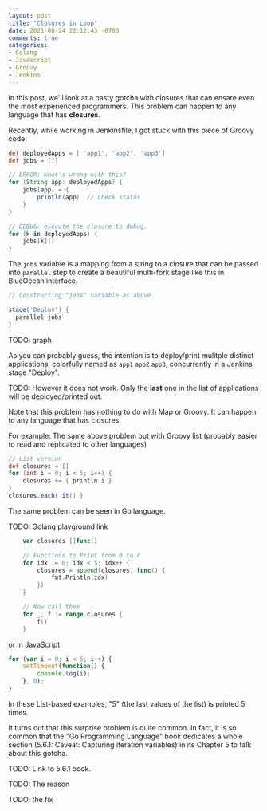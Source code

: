 ```yaml
---
layout: post
title: "Closures in Loop"
date: 2021-08-24 22:12:43 -0700
comments: true
categories: 
- Golang
- Javascript
- Groovy
- Jenkins
---
```


In this post, we'll look at a nasty gotcha with closures that can ensare even the most experienced programmers. 
This problem can happen to any language that has **closures**.

<!--more-->

Recently, while working in Jenkinsfile, I got stuck with this piece of Groovy code:

``` groovy
def deployedApps = [ 'app1', 'app2', 'app3']
def jobs = [:]

// ERROR: what's wrong with this?
for (String app: deployedApps) {
    jobs[app] = { 
        println(app)  // check status
    }
}

// DEBUG: execute the closure to debug.
for (k in deployedApps) {
    jobs[k]()
}
```

The `jobs` variable is a mapping from a string to a closure that can be passed into `parallel` step to create a beautiful multi-fork stage like this in BlueOcean interface.

``` groovy
// Constructing "jobs" variable as above.

stage('Deploy') {
  parallel jobs
}
```

TODO: graph

As you can probably guess, the intention is to deploy/print mulitple distinct applications, colorfully named as `app1` `app2` `app3`, concurrently in a Jenkins stage "Deploy".

TODO: However it does not work. Only the **last** one in the list of applications will be deployed/printed out.

Note that this problem has nothing to do with Map or Groovy. It can happen to any language that has closures.

For example: The same above problem but with Groovy list (probably easier to read and replicated to other languages)

``` groovy
// List version
def closures = []
for (int i = 0; i < 5; i++) {
    closures += { println i }
}
closures.each{ it() }
```

The same problem can be seen in Go language. 

TODO: Golang playground link

``` go
    var closures []func()

    // Functions to Print from 0 to 4
    for idx := 0; idx < 5; idx++ {
        closures = append(closures, func() {
            fmt.Println(idx)
        })
    }

    // Now call them
    for _, f := range closures {
        f()
    }
```

or in JavaScript

``` javascript
for (var i = 0; i < 5; i++) {
    setTimeout(function() {
        console.log(i);
    }, 0);
}
```

In these List-based examples, "5" (the last values of the list) is printed 5 times.


It turns out that this surprise problem is quite common.
In fact, it is so common that the "Go Programming Language" book dedicates a whole section (5.6.1: Caveat: Capturing iteration variables) in its Chapter 5 to talk about this gotcha.

TODO: Link to 5.6.1 book.

TODO: The reason

TODO: the fix


